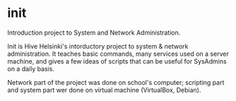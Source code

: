 # init
Introduction project to System and Network Administration.

Init is Hive Helsinki's intorductory project to system & network administration. It teaches basic commands, many services used on a server machine, and gives a few ideas of scripts that can be useful for SysAdmins on a daily basis.

Network part of the project was done on school's computer; scripting part and system part wer done on virtual machine (VirtualBox, Debian).
